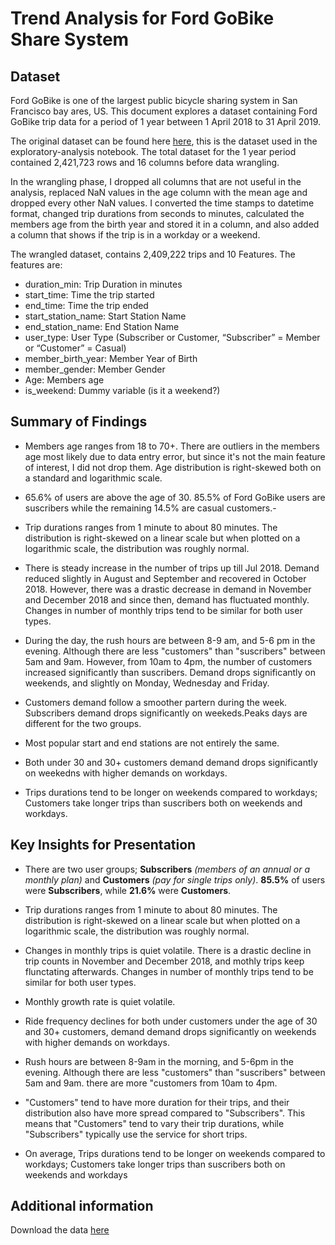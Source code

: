 # Trend Analysis for Ford GoBike Share System

## Dataset

Ford GoBike is one of the largest public bicycle sharing system in San Francisco bay ares, US. This document explores a dataset containing Ford GoBike trip data for a period of 1 year between 1 April 2018 to 31 April 2019.

The original dataset can be found here [here](https://s3.amazonaws.com/fordgobike-data/index.html), this is the dataset used in the exploratory-analysis notebook. The total dataset for the 1 year period contained 2,421,723 rows and 16 columns before data wrangling.

In the wrangling phase, I dropped all columns that are not useful in the analysis, replaced NaN values in the age column with the mean age and dropped every other NaN values. I converted the time stamps to datetime format, changed trip durations from seconds to minutes, calculated the members age from the birth year and stored it in a column, and also added a column that shows if the trip is in a workday or a weekend. 

The wrangled dataset, contains 2,409,222 trips and 10 Features. The features are:

- duration_min: Trip Duration in minutes
- start_time: Time the trip started
- end_time: Time the trip ended
- start_station_name: Start Station Name
- end_station_name: End Station Name
- user_type: User Type (Subscriber or Customer, “Subscriber” = Member or “Customer” = Casual)
- member_birth_year: Member Year of Birth
- member_gender: Member Gender
- Age: Members age
- is_weekend: Dummy variable (is it a weekend?)


## Summary of Findings

- Members age ranges from 18 to 70+. There are outliers in the members age most likely due to data entry error, but since it's not the main feature of interest, I did not drop them. Age distribution is right-skewed both on a standard and logarithmic scale. 

- 65.6% of users are above the age of 30. 85.5% of Ford GoBike users are suscribers while the remaining 14.5% are  casual customers.- 

- Trip durations ranges from  1 minute to about 80 minutes. The distribution is right-skewed on a linear scale but when plotted on a logarithmic scale, the distribution was roughly normal.

- There is steady increase in the number of trips up till Jul 2018. Demand reduced slightly in August and September and recovered in October 2018. However, there was a drastic decrease in demand in November and December 2018 and since then, demand has fluctuated monthly. Changes in number of monthly trips tend to be similar for both user types. 

- During the day, the rush hours are between 8-9 am, and 5-6 pm in the evening. Although there are less "customers" than "suscribers" between 5am and 9am. However, from 10am to 4pm, the number of customers increased significantly than suscribers. Demand drops significantly on weekends, and slightly on Monday, Wednesday and Friday.

- Customers demand follow a smoother partern during the week. Subscribers demand drops significantly on weekeds.Peaks days are different for the two groups.

- Most popular start and end stations are not entirely the same.

- Both under 30 and 30+ customers demand demand drops significantly on weekedns with higher demands on workdays.

- Trips durations tend to be longer on weekends compared to workdays; Customers take longer trips than suscribers both on weekends and workdays.


## Key Insights for Presentation

- There are two user groups; **Subscribers** _(members of an annual or a monthly plan)_ and **Customers** _(pay for single trips only)_. **85.5%** of users were **Subscribers**, while **21.6%** were **Customers**.

- Trip durations ranges from  1 minute to about 80 minutes. The distribution is right-skewed on a linear scale but when plotted on a logarithmic scale, the distribution was roughly normal.

- Changes in monthly trips is quiet volatile. There is a drastic decline in trip counts in November and December 2018, and mothly trips keep flunctating afterwards. Changes in number of monthly trips tend to be similar for both user types.

- Monthly growth rate is quiet volatile.

- Ride frequency declines for both under customers under the age of 30 and 30+ customers, demand demand drops significantly on weekends with higher demands on workdays.

- Rush hours are between 8-9am in the morning, and 5-6pm in the evening. Although there are less "customers" than "suscribers" between 5am and 9am. there are more "customers from 10am to 4pm.

- "Customers" tend to have more duration for their trips, and their distribution also have more spread compared to "Subscribers". This means that "Customers" tend to vary their trip durations, while "Subscribers" typically use the service for short trips.

- On average, Trips durations tend to be longer on weekends compared to workdays; Customers take longer trips than suscribers both on weekends and workdays

## Additional information

Download the data [here](https://s3.amazonaws.com/fordgobike-data/index.html)
